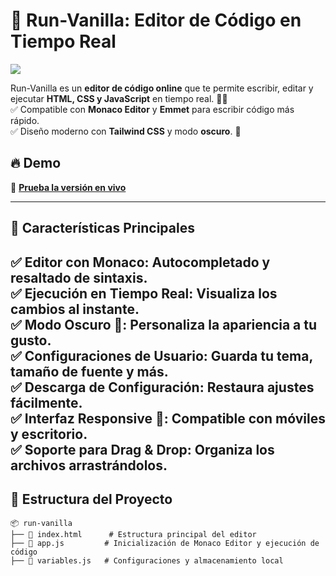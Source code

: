 # 🌟 Run-Vanilla: Editor de Código en Tiempo Real

<img src="https://run-vanila.web.app/imagenes/poster.png">


Run-Vanilla es un **editor de código online** que te permite escribir, editar y ejecutar **HTML, CSS y JavaScript** en tiempo real. 🚀✨  
✅ Compatible con **Monaco Editor** y **Emmet** para escribir código más rápido.  
✅ Diseño moderno con **Tailwind CSS** y modo **oscuro**. 🌙  

## 🔥 Demo

📌 **[Prueba la versión en vivo](https://run-vanila.web.app/)**  

---

## 🎯 Características Principales  

✅ **Editor con Monaco**: Autocompletado y resaltado de sintaxis.  
✅ **Ejecución en Tiempo Real**: Visualiza los cambios al instante.  
✅ **Modo Oscuro 🌙**: Personaliza la apariencia a tu gusto.  
✅ **Configuraciones de Usuario**: Guarda tu tema, tamaño de fuente y más.  
✅ **Descarga de Configuración**: Restaura ajustes fácilmente.  
✅ **Interfaz Responsive 📱**: Compatible con móviles y escritorio.  
✅ **Soporte para Drag & Drop**: Organiza los archivos arrastrándolos.  
---

## 📂 **Estructura del Proyecto**  
```plaintext
📦 run-vanilla
├── 📄 index.html      # Estructura principal del editor
├── 📜 app.js         # Inicialización de Monaco Editor y ejecución de código
├── 📜 variables.js   # Configuraciones y almacenamiento local

